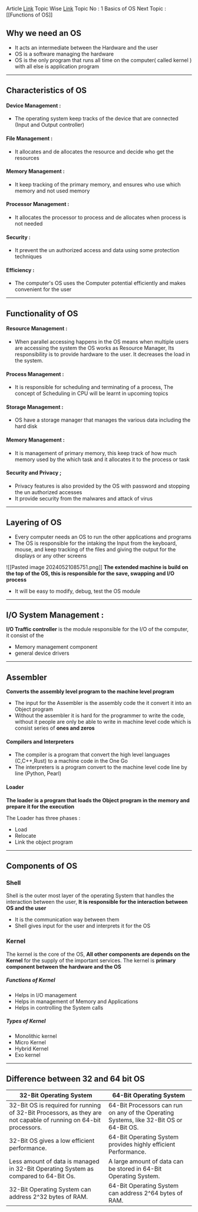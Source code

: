 Article [Link](https://www.geeksforgeeks.org/introduction-of-operating-system-set-1/)
Topic Wise [Link](https://www.geeksforgeeks.org/operating-systems/)
Topic No : 1 Basics of OS
Next Topic : [[Functions of OS]]
## Why we need an OS

- It acts an intermediate between the Hardware and the user
- OS is a software managing the hardware
- OS is the only program that runs all time on the computer( called kernel ) with all else is application program



---
## Characteristics of OS

#### Device Management : 
- The operating system keep tracks of the device that are connected (Input and Output controller)
#### File Management : 
- It allocates and de allocates the resource and decide who get the resources
#### Memory Management :
- It keep tracking of the primary memory, and ensures who use which memory and not used memory
#### Processor Management :
- It allocates the processor to process and de allocates when process is not needed
#### Security : 
- It prevent the un authorized access and data using some protection techniques
#### Efficiency :
- The computer's OS uses the Computer potential efficiently and makes convenient for the user

--- 
## Functionality of OS
#### Resource Management :
- When parallel accessing happens in the OS means when multiple users are accessing the system the OS works as Resource Manager, Its responsibility is to provide hardware to the user. It decreases the load in the system.
#### Process Management :
- It is responsible for scheduling and terminating of a process, The concept of Scheduling in CPU will be learnt in upcoming topics
#### Storage Management : 
- OS have a storage manager that manages the various data including the hard disk
#### Memory Management : 
- It is management of primary memory, this keep track of how much memory used by the which task and it allocates it to the process or task
#### Security and Privacy ; 
- Privacy features is also provided by the OS with password and stopping the un authorized accesses
- It provide security from the malwares and attack of virus 

--- 
## Layering of OS

- Every computer needs an OS to run the other applications and programs
- The OS is responsible for the intaking the Input from the keyboard, mouse, and keep tracking of the files and giving the output for the displays or any other screens

![[Pasted image 20240521085751.png]]
**The extended machine is build on the top of the OS, this is responsible for the save, swapping and I/O process**

- It will be easy to modify, debug, test the OS module

---
## I/O System Management :

**I/O Traffic controller** is the module responsible for the I/O of the computer, it consist of the 
- Memory management component
- general device drivers
--- 
## Assembler

**Converts the assembly level program to the machine level program**

- The input for the Assembler is the assembly code the it convert it into an Object program
- Without the assembler it is hard for the programmer to write the code, without it people are only be able to write in machine level code which is consist series of **ones and zeros**

#### Compilers and Interpreters

- The compiler is a program that convert the high level languages (C,C++,Rust) to a machine code in the One Go
- The interpreters is a program convert to the machine level code line by line (Python, Pearl)
#### Loader

**The loader is a program that loads the Object program in the memory and prepare it for the execution** 

The Loader has three phases : 
- Load 
- Relocate 
- Link the object program 

--- 
## Components of OS 

### Shell 
Shell is the outer most layer of the operating System that handles the interaction between the user, **It is responsible for the interaction between OS and the user** 

- It is the communication way between them 
- Shell gives input for the user and interprets it for the OS
### Kernel
The kernel is the core of the OS, **All other components are depends on the Kernel** for the supply of the important services. The kernel is **primary component between the hardware and the OS**
##### Functions of Kernel
- Helps in I/O management
- Helps in management of Memory and Applications
- Helps in controlling the System calls
##### Types of Kernel 
- Monolithic kernel
- Micro Kernel
- Hybrid Kernel
- Exo kernel

--- 
## Difference between 32 and 64 bit OS 

| 32-Bit Operating System                                                                                          | 64-Bit Operating System                                                                 |
| ---------------------------------------------------------------------------------------------------------------- | --------------------------------------------------------------------------------------- |
| 32-Bit OS is required for running of 32-Bit Processors, as they are not capable of running on 64-bit processors. | 64-Bit Processors can run on any of the Operating Systems, like 32-Bit OS or 64-Bit OS. |
| 32-Bit OS gives a low efficient performance.                                                                     | 64-Bit Operating System provides highly efficient Performance.                          |
| Less amount of data is managed in 32-Bit Operating System as compared to 64-Bit Os.                              | A large amount of data can be stored in 64-Bit Operating System.                        |
| 32-Bit Operating System can address 2^32 bytes of RAM.                                                           | 64-Bit Operating System can address 2^64 bytes of RAM.                                  |

